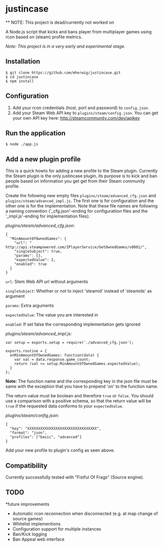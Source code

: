 justincase
==========

** NOTE: This project is dead/currently not worked on

A Node.js script that kicks and bans player from multiplayer games using rcon based on (steam) profile metrics.

*Note: This project is in a very early and experimental stage.*

## Installation
    $ git clone https://github.com/mherwig/justincase.git
    $ cd justincase
    $ npm install

## Configuration

1. Add your rcon credentials (host, port and password) to `config.json`.
2. Add your Steam Web API key to `plugins/steam/config.json`. You can get your own API key here: http://steamcommunity.com/dev/apikey

## Run the application

    $ node ./app.js

## Add a new plugin profile

This is a quick howto for adding a new profile to the Steam plugin. Currently the Steam plugin is the only justincase plugin, its purpose is to kick and ban people based on information you get get from their Steam community profile.

Create the following new empty files `plugins/steam/advanced_cfg.json` and `plugins/steam/advanced_impl.js`.
The first one is for configuration and the other one is for the implementation. Note that these file names are following a naming convention ('_cfg.json'-ending for configuratiion files and the '_impl.js'-ending for implementation files).

*plugins/steam/advanced_cfg.json:*
```
{
  "MinAmountOfOwnedGames": {
    "url": " http://api.steampowered.com/IPlayerService/GetOwnedGames/v0001/",
    "singleSubject": true,
    "params": {},
    "expectedValue": 2,
    "enabled": true
  }
}
```
`url`: Stem Web API url without arguments

`singleSubject`: Whether or not to inject 'steamid' instead of 'steamids' as argument

`params`: Extra arguments

`expectedValue`: The value you are interested in

`enabled`: If set false the corresponding implementation gets ignored


*plugins/steam/advanced_impl.js:*
```
var setup = exports.setup = require('./advanced_cfg.json');

exports.routine = {
  onMinAmountOfOwnedGames: function(data) {
    var val = data.response.game_count;
    return (val >= setup.MinAmountOfOwnedGames.expectedValue);
  }
};
```
**Note:** The function name and the corresponding key in the json file must be same with the exception that you have to prepend 'on' to the function name.

The return value must be boolean and therefore `true` or `false`. You should use a comparison with a positive schema, so that the return value will be `true` if the requested data conforms to your `expectedValue`.

*plugins/steam/config.json:*
```
{
  "key": "XXXXXXXXXXXXXXXXXXXXXXXXXXXXXXXX",
  "format": "json",
  "profiles": ["basic", "advanced"]
}
```

Add your new profile to plugin's config as seen above.

## Compatibility

Currently successfully tested with "Fistful Of Frags" (Source engine). 

## TODO

*future improvements
* Automatic rcon reconnection when disconnected (e.g. at map change of source games)
* Whitelist implementions
* Configuration support for multiple instances
* Ban/Kick logging
* Ban Appeal web interface
